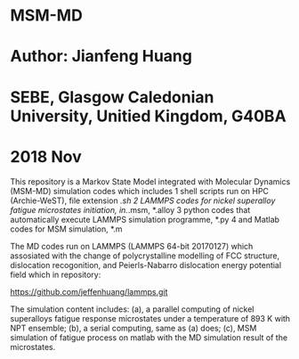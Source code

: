 # MSM-MD
# Author: Jianfeng Huang 
# SEBE, Glasgow Caledonian University, Unitied Kingdom, G40BA
# 2018 Nov

This repository is a Markov State Model integrated with Molecular Dynamics (MSM-MD) simulation codes which includes 
1 shell scripts run on HPC (Archie-WeST), file extension *.sh
2 LAMMPS codes for nickel superalloy fatigue microstates initiation, in.*.msm, *.alloy
3 python codes that automatically execute LAMMPS simulation programme, *.py
4 and Matlab codes for MSM simulation, *.m

The MD codes run on LAMMPS (LAMMPS 64-bit 20170127) which assosiated with the change of polycrystalline modelling of FCC structure, dislocation recogonition, and Peierls-Nabarro dislocation energy potential field which in repository: 

https://github.com/jeffenhuang/lammps.git

The simulation content includes:
(a), a parallel computing of nickel superalloys fatigue response microstates under a temperature of 893 K with NPT ensemble;
(b), a serial computing, same as (a) does;
(c), MSM simulation of fatigue process on matlab with the MD simulation result of the microstates.

